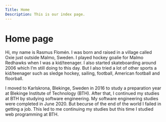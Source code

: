 ```yaml
---
Title: Home
Description: This is our index page.
---
```


Home page
==========================

Hi, my name is Rasmus Flomén. I was born and raised in a village called Oxie just outside Malmo, Sweden. I played hockey
 goalie for Malmo Redhawks when I was a kid/teenager. I also started skateboarding around 2006 which I’m still doing to 
 this day. But I also tried a lot of other sports a kid/teenager such as sledge hockey, sailing, football, 
 American football and floorball.

I moved to Karlskrona, Blekinge, Sweden in 2016 to study a preparation year at Blekinge Institute of Technology (BTH). 
After that, I continued my studies at BTH by studying software engineering. My software engineering studies 
were completed in June 2020. But becurse of the end of the world I failed in getting a job. This led to me continuing
 my studies but this time I studied web programming at BTH.
